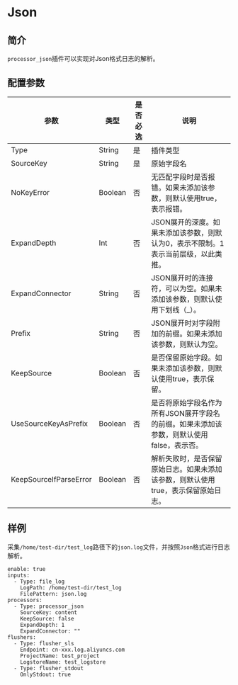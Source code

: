 # Json

## 简介

`processor_json`插件可以实现对Json格式日志的解析。

## 配置参数



| 参数	                    | 类型	     | 是否必选	 | 说明                                                |
| ---------------------- | ------- | ----- | ------------------------------------------------- |
| Type                   | String  | 是     | 插件类型                                              |
| SourceKey              | String  | 是     | 原始字段名                                             |
| NoKeyError             | Boolean | 否     | 无匹配字段时是否报错。如果未添加该参数，则默认使用true，表示报错。               |
| ExpandDepth            | Int     | 否     | JSON展开的深度。如果未添加该参数，则默认为0，表示不限制。1表示当前层级，以此类推。      |
| ExpandConnector        | String  | 否     | JSON展开时的连接符，可以为空。如果未添加该参数，则默认使用下划线（\_）。           |
| Prefix                 | String  | 否     | JSON展开时对字段附加的前缀。如果未添加该参数，则默认为空。                   |
| KeepSource             | Boolean | 否     | 是否保留原始字段。如果未添加该参数，则默认使用true，表示保留。                 |
| UseSourceKeyAsPrefix   | Boolean | 否     | 是否将原始字段名作为所有JSON展开字段名的前缀。如果未添加该参数，则默认使用false，表示否。 |
| KeepSourceIfParseError | Boolean | 否     | 解析失败时，是否保留原始日志。如果未添加该参数，则默认使用true，表示保留原始日志。       |

## 样例

采集`/home/test-dir/test_log`路径下的`json.log`文件，并按照`Json`格式进行日志解析。

```
enable: true
inputs:
  - Type: file_log
    LogPath: /home/test-dir/test_log
    FilePattern: json.log
processors:
  - Type: processor_json
    SourceKey: content
    KeepSource: false
    ExpandDepth: 1
    ExpandConnector: ""
flushers:
  - Type: flusher_sls
    Endpoint: cn-xxx.log.aliyuncs.com
    ProjectName: test_project
    LogstoreName: test_logstore
  - Type: flusher_stdout
    OnlyStdout: true
```
